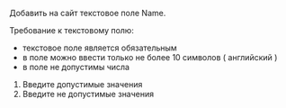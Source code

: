 Добавить на сайт текстовое поле Name.  

Требование к текстовому полю:  
- текстовое поле является обязательным  
- в поле можно ввести только не более 10 символов ( английский ) 
- в поле не допустимы числа

1. Введите допустимые значения   
2. Введите не допустимые значения   
